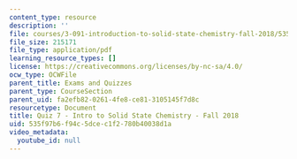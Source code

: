 ```yaml
---
content_type: resource
description: ''
file: courses/3-091-introduction-to-solid-state-chemistry-fall-2018/535f97b6f94c5dcec1f2780b40038d1a_MIT3_091F18_Q07.pdf
file_size: 215171
file_type: application/pdf
learning_resource_types: []
license: https://creativecommons.org/licenses/by-nc-sa/4.0/
ocw_type: OCWFile
parent_title: Exams and Quizzes
parent_type: CourseSection
parent_uid: fa2efb82-0261-4fe8-ce81-3105145f7d8c
resourcetype: Document
title: Quiz 7 - Intro to Solid State Chemistry - Fall 2018
uid: 535f97b6-f94c-5dce-c1f2-780b40038d1a
video_metadata:
  youtube_id: null
---
```

